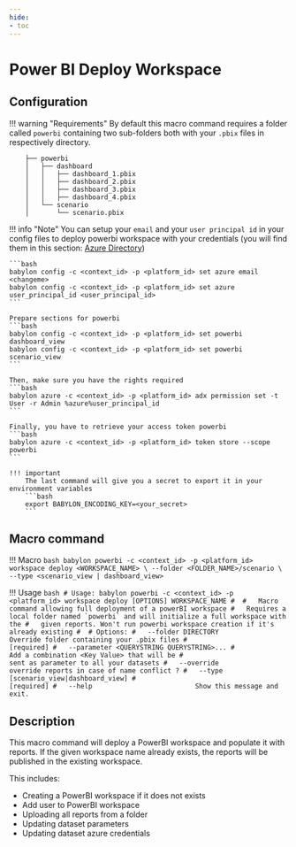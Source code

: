 ```yaml
---
hide:
- toc
---
```

# Power BI Deploy Workspace


## Configuration 

!!! warning "Requirements"
    By default this macro command requires a folder called `powerbi` containing two sub-folders 
    both with your `.pbix` files in respectively directory.

        ├── powerbi
        │   ├── dashboard
        │   │   ├── dashboard_1.pbix
        │   │   ├── dashboard_2.pbix
        │   │   ├── dashboard_3.pbix
        │   │   ├── dashboard_4.pbix
        │   └── scenario
        │       └── scenario.pbix


!!! info "Note"
    You can setup your `email` and your `user principal id` in your config files to deploy powerbi workspace with your credentials (you will find them in this section: [Azure Directory](https://portal.azure.com/#view/Microsoft_AAD_UsersAndTenants/UserManagementMenuBlade/~/AllUsers))

    ```bash
    babylon config -c <context_id> -p <platform_id> set azure email <changeme>
    babylon config -c <context_id> -p <platform_id> set azure user_principal_id <user_principal_id>
    ```

    Prepare sections for powerbi
    ```bash
    babylon config -c <context_id> -p <platform_id> set powerbi dashboard_view
    babylon config -c <context_id> -p <platform_id> set powerbi scenario_view
    ```

    Then, make sure you have the rights required
    ```bash
    babylon azure -c <context_id> -p <platform_id> adx permission set -t User -r Admin %azure%user_principal_id
    ```

    Finally, you have to retrieve your access token powerbi
    ```bash
    babylon azure -c <context_id> -p <platform_id> token store --scope powerbi
    ```

    !!! important 
        The last command will give you a secret to export it in your environment variables
        ```bash
        export BABYLON_ENCODING_KEY=<your_secret>
        ```


## Macro command

!!! Macro
    ```bash
    babylon powerbi -c <context_id> -p <platform_id> workspace deploy <WORKSPACE_NAME> \
        --folder <FOLDER_NAME>/scenario \
        --type <scenario_view | dashboard_view>
    ```

!!! Usage
    ```bash
    # Usage: babylon powerbi -c <context_id> -p <platform_id> workspace deploy [OPTIONS] WORKSPACE_NAME
    # 
    #   Macro command allowing full deployment of a powerBI workspace
    #   Requires a local folder named `powerbi` and will initialize a full workspace with the
    #   given reports. Won't run powerbi workspace creation if it's already existing
    # 
    # Options:
    #   --folder DIRECTORY          Override folder containing your .pbix files
    #                                   [required]
    #   --parameter <QUERYSTRING QUERYSTRING>...
    #                                   Add a combination <Key Value> that will be
    #                                   sent as parameter to all your datasets
    #   --override                      override reports in case of name conflict ?
    #   --type [scenario_view|dashboard_view]
    #                                   [required]
    #   --help                          Show this message and exit.
    ```


## Description

This macro command will deploy a PowerBI workspace and populate it with reports. If the given workspace name already exists, the reports will be published in the existing workspace.

This includes:

  - Creating a PowerBI workspace if it does not exists
  - Add user to PowerBI workspace
  - Uploading all reports from a folder
  - Updating dataset parameters
  - Updating dataset azure credentials

